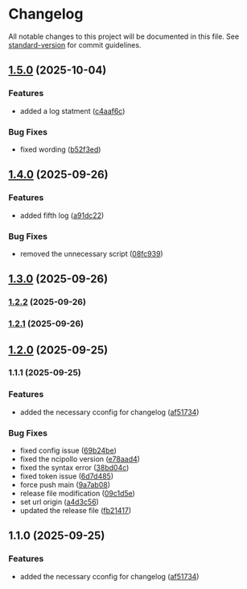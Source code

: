 # Changelog

All notable changes to this project will be documented in this file. See [standard-version](https://github.com/conventional-changelog/standard-version) for commit guidelines.

## [1.5.0](https://github.com/udaykiran21/changelog-test/compare/v1.4.0...v1.5.0) (2025-10-04)


### Features

* added a log statment ([c4aaf6c](https://github.com/udaykiran21/changelog-test/commit/c4aaf6c25b087950b0c0bccb0b10b9bdfbde3426))


### Bug Fixes

* fixed wording ([b52f3ed](https://github.com/udaykiran21/changelog-test/commit/b52f3edffa88af2dd4531ebdbb9cb40c92c9ecb3))

## [1.4.0](https://github.com/udaykiran21/changelog-test/compare/v1.3.0...v1.4.0) (2025-09-26)


### Features

* added fifth log ([a91dc22](https://github.com/udaykiran21/changelog-test/commit/a91dc22210edefd2eda48f00acab80efc9ed28ab))


### Bug Fixes

* removed the unnecessary script ([08fc939](https://github.com/udaykiran21/changelog-test/commit/08fc939d7a8a252426966ad196e0f365c6fd252b))

## [1.3.0](https://github.com/udaykiran21/changelog-test/compare/v1.2.2...v1.3.0) (2025-09-26)

### [1.2.2](https://github.com/udaykiran21/changelog-test/compare/v1.2.1...v1.2.2) (2025-09-26)

### [1.2.1](https://github.com/udaykiran21/changelog-test/compare/v1.2.0...v1.2.1) (2025-09-26)

## [1.2.0](https://github.com/udaykiran21/changelog-test/compare/v1.1.1...v1.2.0) (2025-09-25)

### 1.1.1 (2025-09-25)


### Features

* added the necessary cconfig for changelog ([af51734](https://github.com/udaykiran21/changelog-test/commit/af517349397c1518083f016d67aa4884464cef61))


### Bug Fixes

* fixed config issue ([69b24be](https://github.com/udaykiran21/changelog-test/commit/69b24be683d73712b5706d85ae55564d5aadf1ed))
* fixed the ncipollo version ([e78aad4](https://github.com/udaykiran21/changelog-test/commit/e78aad467219312133bf9faf2a8f50aa875002b0))
* fixed the syntax error ([38bd04c](https://github.com/udaykiran21/changelog-test/commit/38bd04cf80520a112312ddf4ee9ef40b397f49d1))
* fixed token issue ([6d7d485](https://github.com/udaykiran21/changelog-test/commit/6d7d48594941633f4c9b1bdf25eaa7fc25a947fd))
* force push main ([9a7ab08](https://github.com/udaykiran21/changelog-test/commit/9a7ab0821665c5383c363f779d915e3269a99bc7))
* release file modification ([09c1d5e](https://github.com/udaykiran21/changelog-test/commit/09c1d5eb63fc6d3bc723f4a39241247d60a6edf3))
* set url origin ([a4d3c56](https://github.com/udaykiran21/changelog-test/commit/a4d3c56a6459f2107a9cdf9cb52d6db4ed8e3e81))
* updated the release file ([fb21417](https://github.com/udaykiran21/changelog-test/commit/fb21417a481e29070b9233d8837f6c91784fedad))

## 1.1.0 (2025-09-25)


### Features

* added the necessary cconfig for changelog ([af51734](https://github.com/udaykiran21/changelog-test/commit/af517349397c1518083f016d67aa4884464cef61))
